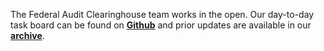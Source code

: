 The Federal Audit Clearinghouse team works in the open. Our day-to-day task board can be found on **[Github](https://github.com/orgs/GSA-TTS/projects/11/views/2)** and prior updates are available in our **[archive]({{config.baseUrl}}updates/archive)**.
